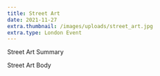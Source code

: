 ```yaml
---
title: Street Art
date: 2021-11-27
extra.thumbnail: /images/uploads/street_art.jpg
extra.type: London Event
---
```

Street Art Summary

<!-- more -->

Street Art Body